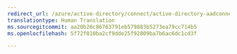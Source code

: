 ```yaml
---
redirect_url: /azure/active-directory/connect/active-directory-aadconnectsync-best-practices-changing-default-configuration
translationtype: Human Translation
ms.sourcegitcommit: aa20b20c86763791eb579883b5273ea79cc714b5
ms.openlocfilehash: 5f72f010ba2cf9dde25f92809ba7b6ac6dc1cd3f

---
```




<!--HONumber=Feb17_HO1-->


